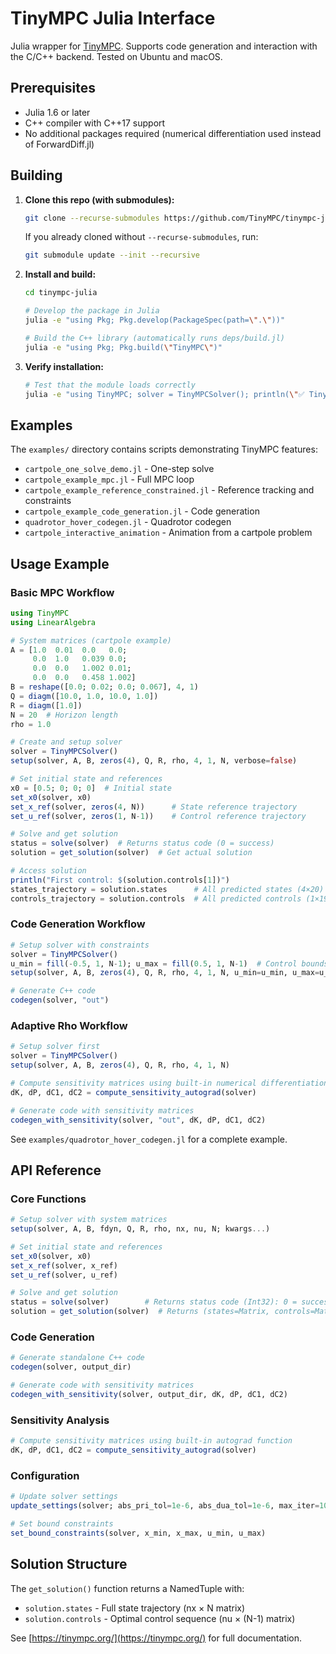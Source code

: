 # TinyMPC Julia Interface

Julia wrapper for [TinyMPC](https://tinympc.org/). Supports code generation and interaction with the C/C++ backend. Tested on Ubuntu and macOS.


## Prerequisites

- Julia 1.6 or later
- C++ compiler with C++17 support  
- No additional packages required (numerical differentiation used instead of ForwardDiff.jl)


## Building

1. **Clone this repo (with submodules):**
   ```bash
   git clone --recurse-submodules https://github.com/TinyMPC/tinympc-julia.git
   ```
   If you already cloned without `--recurse-submodules`, run:
   ```bash
   git submodule update --init --recursive
   ```

2. **Install and build:**
   ```bash
   cd tinympc-julia
   
   # Develop the package in Julia
   julia -e "using Pkg; Pkg.develop(PackageSpec(path=\".\"))"

   # Build the C++ library (automatically runs deps/build.jl)
   julia -e "using Pkg; Pkg.build(\"TinyMPC\")"
   ```

3. **Verify installation:**
   ```bash
   # Test that the module loads correctly
   julia -e "using TinyMPC; solver = TinyMPCSolver(); println(\"✅ TinyMPC.jl ready to use!\")"
   ```

## Examples

The `examples/` directory contains scripts demonstrating TinyMPC features:
- `cartpole_one_solve_demo.jl` - One-step solve
- `cartpole_example_mpc.jl` - Full MPC loop  
- `cartpole_example_reference_constrained.jl` - Reference tracking and constraints
- `cartpole_example_code_generation.jl` - Code generation
- `quadrotor_hover_codegen.jl` - Quadrotor codegen
- `cartpole_interactive_animation` - Animation from a cartpole problem

## Usage Example

### Basic MPC Workflow

```julia
using TinyMPC
using LinearAlgebra

# System matrices (cartpole example)
A = [1.0  0.01  0.0   0.0;
     0.0  1.0   0.039 0.0;
     0.0  0.0   1.002 0.01;
     0.0  0.0   0.458 1.002]
B = reshape([0.0; 0.02; 0.0; 0.067], 4, 1)
Q = diagm([10.0, 1.0, 10.0, 1.0])
R = diagm([1.0])
N = 20  # Horizon length
rho = 1.0

# Create and setup solver
solver = TinyMPCSolver()
setup(solver, A, B, zeros(4), Q, R, rho, 4, 1, N, verbose=false)

# Set initial state and references
x0 = [0.5; 0; 0; 0]  # Initial state
set_x0(solver, x0)
set_x_ref(solver, zeros(4, N))      # State reference trajectory
set_u_ref(solver, zeros(1, N-1))    # Control reference trajectory

# Solve and get solution
status = solve(solver)  # Returns status code (0 = success)
solution = get_solution(solver)  # Get actual solution

# Access solution
println("First control: $(solution.controls[1])")
states_trajectory = solution.states      # All predicted states (4×20)
controls_trajectory = solution.controls  # All predicted controls (1×19)
```

### Code Generation Workflow

```julia
# Setup solver with constraints
solver = TinyMPCSolver()
u_min = fill(-0.5, 1, N-1); u_max = fill(0.5, 1, N-1)  # Control bounds (1×19)
setup(solver, A, B, zeros(4), Q, R, rho, 4, 1, N, u_min=u_min, u_max=u_max)

# Generate C++ code
codegen(solver, "out")
```

### Adaptive Rho Workflow

```julia
# Setup solver first
solver = TinyMPCSolver()
setup(solver, A, B, zeros(4), Q, R, rho, 4, 1, N)

# Compute sensitivity matrices using built-in numerical differentiation
dK, dP, dC1, dC2 = compute_sensitivity_autograd(solver)

# Generate code with sensitivity matrices
codegen_with_sensitivity(solver, "out", dK, dP, dC1, dC2)
```

See `examples/quadrotor_hover_codegen.jl` for a complete example.

## API Reference

### Core Functions

```julia
# Setup solver with system matrices
setup(solver, A, B, fdyn, Q, R, rho, nx, nu, N; kwargs...)

# Set initial state and references 
set_x0(solver, x0)
set_x_ref(solver, x_ref)  
set_u_ref(solver, u_ref)

# Solve and get solution
status = solve(solver)        # Returns status code (Int32): 0 = success
solution = get_solution(solver)  # Returns (states=Matrix, controls=Matrix)
```

### Code Generation

```julia
# Generate standalone C++ code
codegen(solver, output_dir)

# Generate code with sensitivity matrices  
codegen_with_sensitivity(solver, output_dir, dK, dP, dC1, dC2)
```

### Sensitivity Analysis

```julia
# Compute sensitivity matrices using built-in autograd function
dK, dP, dC1, dC2 = compute_sensitivity_autograd(solver)
```

### Configuration  

```julia
# Update solver settings
update_settings(solver; abs_pri_tol=1e-6, abs_dua_tol=1e-6, max_iter=100, kwargs...)

# Set bound constraints
set_bound_constraints(solver, x_min, x_max, u_min, u_max)
```

## Solution Structure

The `get_solution()` function returns a NamedTuple with:
- `solution.states` - Full state trajectory (nx × N matrix)
- `solution.controls` - Optimal control sequence (nu × (N-1) matrix)

See [https://tinympc.org/](https://tinympc.org/) for full documentation.